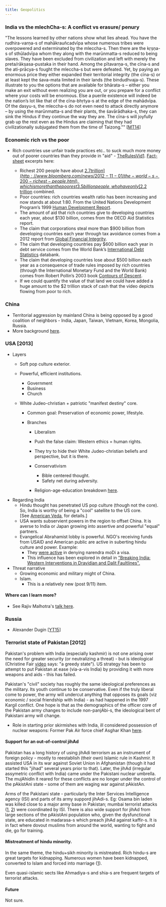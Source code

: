 ```yaml
---
title: Geopolitics
---
```

### India vs the mlechCha-s: A conflict vs erasure/ penury

"The lessons learned by other nations show what lies ahead. You have the rudhira-varṇa-s of mahākrauñcadvīpa whose numerous tribes were overpowered and exterminated by the mleccha-s. Then there are the kṛṣṇa-s of sthūladvīpa whom they along with the marūnmatta-s reduced to being slaves. They have been excluded from civilization and left with merely the preta/rākṣasa-pustaka in their hand. Among the pītavarṇa-s, the cīna-s and the ati-prācya-s fought the mleccha-s but were defeated. Yet, by paying an enormous price they either expanded their territorial integrity (the cīna-s) or at least kept the śava-mata limited in their lands (the bindudhvaja-s). These illustrate to you the options that are available for bhārata-s – either you make an exit without even realizing you are out, or you prepare for a conflict where your costs will be enormous. Else a puerile existence will indeed be the nation’s lot like that of the cīna-bhṛtya-s at the edge of the mahādvīpa. Of the dasyu-s, the mleccha-s do not even need to attack directly anymore – by using the marūnmatta-s and their plants, the śavārādhaka-s, they can sink the Hindus if they continue the way they are. The cīna-s will joyfully grab up the rest even as the Hindus are claiming that they had civilizationally subjugated them from the time of Taizong."" \[[MT14](https://manasataramgini.wordpress.com/2014/09/14/the-fifth-story/)\]

### Economic rich vs the poor

- Rich countries use unfair trade practices etc.. to suck much more money out of poorer countries than they provide in "aid" - [TheRulesVid1](https://www.youtube.com/watch?v=uWSxzjyMNpU). [Fact-sheet](http://therules.org/inequality-video-fact-sheet/) excerpts here:
    
    - Richest 200 people have about [$2.7 trillion](http://www.bloomberg.com/news/2012-11-01/the-world-s-200-richest-people.html), which is more than the poorest 3.5 billion people, who have only [$2.2 trillion](http://www.guardian.co.uk/money/2006/dec/06/business.internationalnews_) combined.
    - Poor countries: rich countries wealth ratio has been increasing and now stands at about 1:80. From the United Nations Development Program’s 1999 [Human Development Report](http://hdr.undp.org/en/reports/global/hdr1999/).
    - The amount of aid that rich countries give to developing countries each year, about $130 billion, comes from the OECD Aid Statistics report.
    - The claim that corporations steal more than $900 billion from developing countries each year through tax avoidance comes from a 2012 report from [Global Financial Integrity](http://iff.gfintegrity.org/iff2012/2012report.html).
    - The claim that developing countries pay $600 billion each year in debt service comes from the World Bank’s [International Debt Statistics](http://data.worldbank.org/data-catalog/international-debt-statistics) databank.
    - The claim that developing countries lose about $500 billion each year as a consequence of trade rules imposed by rich countries (through the International Monetary Fund and the World Bank) comes from Robert Pollin’s 2003 book [Contours of Descent](http://books.google.co.uk/books?id=ro8ebd53RX4C&printsec=frontcover&dq=Contours+of+Descent&hl=en&sa=X&ei=qiZvUbfRL6ml0wX-1IHIAg&redir_esc=y#v=onepage&q&f=false).
    - If we could quantify the value of that land we could have added a huge amount to the $2 trillion stack of cash that the video depicts flowing from poor to rich.
    
      
    

### China

- Territorial aggression by mainland China is being opposed by a good coalition of neighbors - India, Japan, Taiwan, Vietnam, Korea, Mongolia, Russia.
- More background [here](../../paganology/china.md).

### USA \[2013\]

- Layers
    - Soft pop culture exterior.
    - Powerful, efficient institutions.
        - Government
        - Business
        - Church  
            
    - White Judeo-christian + patriotic "manifest destiny" core.
        - Common goal: Preservation of economic power, lifestyle.  
            
        - Branches  
            
            - Liberalism
            
            - Push the false claim: Western ethics = human rights.  
                
            - They try to hide their White Judeo-christian beliefs and perspective, but it is there.  
            - Conservativism
                - Bible centered thought.
                - Safety net during adversity.                      
            - Religion-age-education breakdown [here](http://2tzms222h2ff3dfce824gngnno8.wpengine.netdna-cdn.com/files/2015/02/Age-College-Religions2.png).
- Regarding India  
    - Hindu thought has penetrated US pop culture (though not the core). So, India is worthy of being a "cool" satellite to the US core. \[See [American Veda](http://americanveda.com/), for details.\]
    - USA wants subservient powers in the region to offset China. It is averse to India or Japan growing into assertive and powerful "equal" partners.
    - Evangelical Abrahamist lobby is powerful. NGO's receiving funds from USAID and American public are active in suberting hindu culture and power. Example:
        - They [were active](http://plus.url.google.com/url?sa=z&n=1388342848381&url=http%3A%2F%2Findia.blogs.nytimes.com%2F2013%2F12%2F05%2Fu-s-evangelicals-indian-expats-teamed-up-to-push-through-modi-visa-ban%2F%3Femc%3Dedit_tnt_20131205%26tntemail0%3Dy%26_r%3D1%26&usg=UL19d9G051BEu0wXCAZdk2_6fzs.) in denying narendra moDi a visa.
        - This influence has been explored in detail in ["Breaking India: Western Interventions in Dravidian and Dalit Faultlines".](http://www.breakingindia.com/)
- Threat narrative
    - Growing economic and military might of China.
    - Islam.
        - This is a relatively new (post 9/11) item.

#### Where can I learn more?

- See Rajiv Malhotra's [talk here](http://www.youtube.com/watch?v=tUBrwCmKx8s).

### Russia

- Alexander Dugin \[[YT15](https://www.youtube.com/watch?v=JFI6fg8NITg&feature=share)\]

### Terrorist state of Pakistan \[2012\]  

Pakistan's problem with India (especially kashmir) is not one arising over the need for greater security (or neutralizing a threat) - but is ideological (Christine Fair [video](https://www.youtube.com/watch?v=G3DIOjTmX0M#t=631) says: "a greedy state"). US strategy has been to attempt to put Pakistan at ease (via-a-vis India) by providing it with more weapons and aids - this has failed.

Pakistan's "civil" society has roughly the same ideological preferences as the military. Its youth continue to be conservative. Even if the truly liberal come to power, the army will undercut anything that opposes its goals (viz economic / social friendship with India) - as had happened in the 1997 Kargil conflict. One hope is that as the demographics of the officer core of the Pakistan army changes to include non-panjAbi-s, the ideological bent of Pakistani army will change.

- Role in starting prior skirmishes with India, ill considered possession of nuclear weapons: Former Pak Air force chief Asghar Khan [here](https://www.youtube.com/watch?v=ZTWWB9_9MiQ#t=105).

#### Support for an out-of-control jihAd  

Pakistan has a long history of using jihAdi terrorism as an instrument of foreign policy - mostly to reestablish (their own) Islamic rule in Kashmir. It assisted USA in its war against Soviet Union in Afghanistan (though it had started this "jihad" several years prior to that). Later, the jihAd (irregular assymetric conflict with India) came under the Pakistani nuclear umbrella. The mujAhidIn it reared for these conflicts are no longer under the control of the pAkistAni state - some of them are waging war against pAkistAn.  

Arms of the Pakistani state - particularly the Inter Services Intelligence agency (ISI) and parts of its army suppord jihAdi-s. Eg: Osama bin laden was killed close to a major army base in Pakistan; mumbai terrorist attacks ([1](http://www.youtube.com/watch?v=ZqaSDgFpP1M), [2](http://www.pbs.org/wgbh/pages/frontline/david-headley/)) were coordinated by ISI. There is also wide support for jihAd from large sections of the pAkistAni population who, given the dysfunctional state, are educated in madarasa-s which preach jihAd against kaffir-s. It is in fact where dovout muslims from around the world, wanting to fight and die, go for training.

#### Mistreatment of hindu minority.

In the same theme, the hindu+sikh minority is mistreated. Rich hindu-s are great targets for kidnapping. Numerous women have been kidnapped, converted to Islam and forced into marriage ([1](http://www.thehindu.com/news/international/article3750443.ece)).

Even quasi-islamic sects like Ahmadiya-s and shia-s are frequent targets of terrorist attacks.  

#### Future

Not sure.
